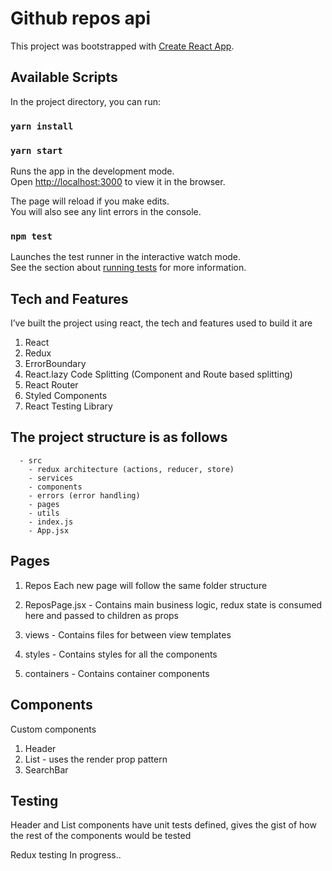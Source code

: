 # Github repos api

This project was bootstrapped with [Create React App](https://github.com/facebook/create-react-app).

## Available Scripts

In the project directory, you can run:

### `yarn install`

### `yarn start`

Runs the app in the development mode.<br>
Open [http://localhost:3000](http://localhost:3000) to view it in the browser.

The page will reload if you make edits.<br>
You will also see any lint errors in the console.

### `npm test`

Launches the test runner in the interactive watch mode.<br>
See the section about [running tests](https://facebook.github.io/create-react-app/docs/running-tests) for more information.

## Tech and Features

I’ve built the project using react, the tech and features used to build it are

1. React
2. Redux
3. ErrorBoundary
4. React.lazy Code Splitting (Component and Route based splitting)
5. React Router
6. Styled Components
7. React Testing Library

## The project structure is as follows

```
  - src
    - redux architecture (actions, reducer, store)
    - services
    - components
    - errors (error handling)
    - pages
    - utils
    - index.js
    - App.jsx
```

## Pages

1. Repos
   Each new page will follow the same folder structure

1. ReposPage.jsx - Contains main business logic, redux state is consumed here and passed to children as props
1. views - Contains files for between view templates
1. styles - Contains styles for all the components
1. containers - Contains container components

## Components

Custom components

1. Header
2. List - uses the render prop pattern
3. SearchBar

## Testing

Header and List components have unit tests defined, gives the gist of how the rest of the components would be tested

Redux testing
In progress..
